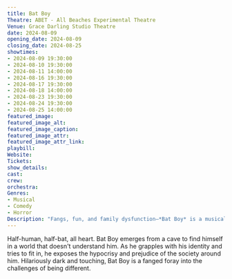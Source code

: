 ```yaml
---
title: Bat Boy
Theatre: ABET - All Beaches Experimental Theatre
Venue: Grace Darling Studio Theatre
date: 2024-08-09
opening_date: 2024-08-09
closing_date: 2024-08-25
showtimes:
- 2024-08-09 19:30:00
- 2024-08-10 19:30:00
- 2024-08-11 14:00:00
- 2024-08-16 19:30:00
- 2024-08-17 19:30:00
- 2024-08-18 14:00:00
- 2024-08-23 19:30:00
- 2024-08-24 19:30:00
- 2024-08-25 14:00:00
featured_image: 
featured_image_alt: 
featured_image_caption: 
featured_image_attr: 
featured_image_attr_link: 
playbill:
Website: 
Tickets: 
show_details: 
cast:
crew:
orchestra:
Genres:
- Musical
- Comedy
- Horror
Description: "Fangs, fun, and family dysfunction—*Bat Boy* is a musical like no other."
---
```

Half-human, half-bat, all heart. Bat Boy emerges from a cave to find himself in a world that doesn't understand him. As he grapples with his identity and tries to fit in, he exposes the hypocrisy and prejudice of the society around him. Hilariously dark and touching, Bat Boy is a fanged foray into the challenges of being different.
